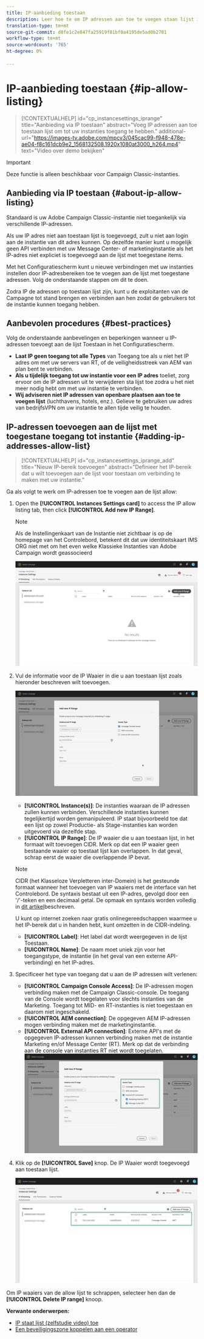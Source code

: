 ```yaml
---
title: IP-aanbieding toestaan
description: Leer hoe te om IP adressen aan toe te voegen staan lijst in het Controlebord voor bijvoorbeeld toegang
translation-type: tm+mt
source-git-commit: d8fe1c2e847fa25919f81bf0a4195de5ad0b2781
workflow-type: tm+mt
source-wordcount: '765'
ht-degree: 0%

---
```



# IP-aanbieding toestaan {#ip-allow-listing}

>[!CONTEXTUALHELP]
>id="cp_instancesettings_iprange"
>title="Aanbieding via IP toestaan"
>abstract="Voeg IP adressen aan toe toestaan lijst om tot uw instanties toegang te hebben."
>additional-url="https://images-tv.adobe.com/mpcv3/045cac99-f948-478e-ae04-f8c161dcb9e2_1568132508.1920x1080at3000_h264.mp4" text="Video over demo bekijken"

>[!IMPORTANT]
>
>Deze functie is alleen beschikbaar voor Campaign Classic-instanties.

## Aanbieding via IP toestaan {#about-ip-allow-listing}

Standaard is uw Adobe Campaign Classic-instantie niet toegankelijk via verschillende IP-adressen.

Als uw IP adres niet aan toestaan lijst is toegevoegd, zult u niet aan login aan de instantie van dit adres kunnen. Op dezelfde manier kunt u mogelijk geen API verbinden met uw Message Center- of marketinginstantie als het IP-adres niet expliciet is toegevoegd aan de lijst met toegestane items.

Met het Configuratiescherm kunt u nieuwe verbindingen met uw instanties instellen door IP-adresbereiken toe te voegen aan de lijst met toegestane adressen. Volg de onderstaande stappen om dit te doen.

Zodra IP de adressen op toestaan lijst zijn, kunt u de exploitanten van de Campagne tot stand brengen en verbinden aan hen zodat de gebruikers tot de instantie kunnen toegang hebben.

## Aanbevolen procedures {#best-practices}

Volg de onderstaande aanbevelingen en beperkingen wanneer u IP-adressen toevoegt aan de lijst Toestaan in het Configuratiescherm.

* **Laat IP geen toegang tot alle Types** van Toegang toe als u niet het IP adres om met uw servers van RT, of de veiligheidsstreek van AEM van plan bent te verbinden.
* **Als u tijdelijk toegang tot uw instantie voor een IP adres** toeliet, zorg ervoor om de IP adressen uit te verwijderen sta lijst toe zodra u het niet meer nodig hebt om met uw instantie te verbinden.
* **Wij adviseren niet IP adressen van openbare plaatsen aan toe te voegen lijst** (luchthavens, hotels, enz.). Gelieve te gebruiken uw adres van bedrijfsVPN om uw instantie te allen tijde veilig te houden.

## IP-adressen toevoegen aan de lijst met toegestane toegang tot instantie {#adding-ip-addresses-allow-list}

>[!CONTEXTUALHELP]
>id="cp_instancesettings_iprange_add"
>title="Nieuw IP-bereik toevoegen"
>abstract="Definieer het IP-bereik dat u wilt toevoegen aan de lijst voor toestaan om verbinding te maken met uw instantie."

Ga als volgt te werk om IP-adressen toe te voegen aan de lijst allow:

1. Open the **[!UICONTROL Instances Settings card]** to access the IP allow listing tab, then click **[!UICONTROL Add new IP Range]**.

   >[!NOTE]
   >
   >Als de Instellingenkaart van de Instantie niet zichtbaar is op de homepage van het Controlebord, betekent dit dat uw identiteitskaart IMS ORG niet met om het even welke Klassieke Instanties van Adobe Campaign wordt geassocieerd

   ![](assets/ip_whitelist_list1.png)

1. Vul de informatie voor de IP Waaier in die u aan toestaan lijst zoals hieronder beschreven wilt toevoegen.

   ![](assets/ip_whitelist_add1.png)

   * **[!UICONTROL Instance(s)]**: De instanties waaraan de IP adressen zullen kunnen verbinden. Verschillende instanties kunnen tegelijkertijd worden gemanipuleerd. IP staat bijvoorbeeld toe dat een lijst op zowel Productie- als Stage-instanties kan worden uitgevoerd via dezelfde stap.
   * **[!UICONTROL IP Range]**: De IP waaier die u aan toestaan lijst, in het formaat wilt toevoegen CIDR. Merk op dat een IP waaier geen bestaande waaier op toestaat lijst kan overlappen. In dat geval, schrap eerst de waaier die overlappende IP bevat.
   >[!NOTE]
   >
   >CIDR (het Klasseloze Verpletteren inter-Domein) is het gesteunde formaat wanneer het toevoegen van IP waaiers met de interface van het Controlebord. De syntaxis bestaat uit een IP-adres, gevolgd door een &#39;/&#39;-teken en een decimaal getal. De opmaak en syntaxis worden volledig in [dit artikel](https://whatismyipaddress.com/cidr)beschreven.
   >
   >U kunt op internet zoeken naar gratis onlinegereedschappen waarmee u het IP-bereik dat u in handen hebt, kunt omzetten in de CIDR-indeling.

   * **[!UICONTROL Label]**: Het label dat wordt weergegeven in de lijst Toestaan.
   * **[!UICONTROL Name]**: De naam moet uniek zijn voor het toegangstype, de instantie (in het geval van een externe API-verbinding) en het IP-adres.


1. Specificeer het type van toegang dat u aan de IP adressen wilt verlenen:

   * **[!UICONTROL Campaign Console Access]**: De IP-adressen mogen verbinding maken met de Campaign Classic-console. De toegang van de Console wordt toegelaten voor slechts instanties van de Marketing. Toegang tot MID- en RT-instanties is niet toegestaan en daarom niet ingeschakeld.
   * **[!UICONTROL AEM connection]**: De opgegeven AEM IP-adressen mogen verbinding maken met de marketinginstantie.
   * **[!UICONTROL External API connection]**: Externe API&#39;s met de opgegeven IP-adressen kunnen verbinding maken met de instantie Marketing en/of Message Center (RT). Merk op dat de verbinding aan de console van instanties RT niet wordt toegelaten.
   ![](assets/ip_whitelist_acesstype.png)

1. Klik op de **[!UICONTROL Save]** knop. De IP Waaier wordt toegevoegd aan toestaan lijst.

   ![](assets/ip_whitelist_added.png)

Om IP waaiers van de allow lijst te schrappen, selecteer hen dan de **[!UICONTROL Delete IP range]** knoop.

**Verwante onderwerpen:**
* [IP staat lijst (zelfstudie video) toe](https://docs.adobe.com/content/help/en/campaign-learn/campaign-classic-tutorials/administrating/control-panel-acc/ip-allow-listing.html)
* [Een beveiligingszone koppelen aan een operator](https://docs.campaign.adobe.com/doc/AC/en/INS_Additional_configurations_Configuring_Campaign_server.html#Linking_a_security_zone_to_an_operator)
